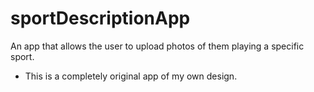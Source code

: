# sportDescriptionApp
An app that allows the user to upload photos of them playing a specific sport.
* This is a completely original app of my own design.
